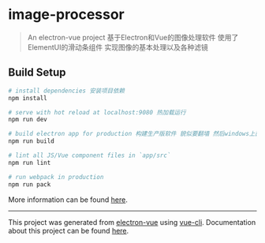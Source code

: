 # image-processor

> An electron-vue project
> 基于Electron和Vue的图像处理软件 使用了ElementUI的滑动条组件
> 实现图像的基本处理以及各种滤镜

## Build Setup

``` bash
# install dependencies 安装项目依赖
npm install

# serve with hot reload at localhost:9080 热加载运行
npm run dev

# build electron app for production 构建生产版软件 貌似要翻墙 然后windows上面需要以管理员模式打开命令行 
npm run build

# lint all JS/Vue component files in `app/src`
npm run lint

# run webpack in production
npm run pack
```
More information can be found [here](https://simulatedgreg.gitbooks.io/electron-vue/content/docs/npm_scripts.html).

---

This project was generated from [electron-vue](https://github.com/SimulatedGREG/electron-vue) using [vue-cli](https://github.com/vuejs/vue-cli). Documentation about this project can be found [here](https://simulatedgreg.gitbooks.io/electron-vue/content/index.html).
